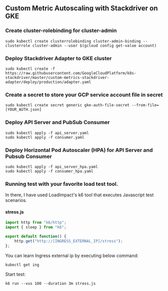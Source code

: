 
## Custom Metric Autoscaling with Stackdriver on GKE

### Create cluster-rolebinding for cluster-admin
    sudo kubectl create clusterrolebinding cluster-admin-binding --clusterrole cluster-admin --user $(gcloud config get-value account)

### Deploy Stackdriver Adapter to GKE cluster
	sudo kubectl create -f https://raw.githubusercontent.com/GoogleCloudPlatform/k8s-stackdriver/master/custom-metrics-stackdriver-adapter/deploy/production/adapter.yaml

### Create a secret to store your GCP service account file in secret
    sudo kubectl create secret generic gke-auth-file-secret --from-file=[YOUR_AUTH.json]

### Deploy API Server and PubSub Consumer
    sudo kubectl apply -f api_server.yaml
    sudo kubectl apply -f consumer.yaml
    
### Deploy Horizontal Pod Autoscaler (HPA) for API Server and Pubsub Consumer
    sudo kubectl apply -f api_server_hpa.yaml
    sudo kubectl apply -f consumer_hpa.yaml
    
### Running test with your favorite load test tool.

In there, I have used LoadImpact's k6 tool that executes Javascript test scenarios.
    
#### stress.js
```javascript
import http from "k6/http";
import { sleep } from "k6";

export default function() {
    http.get("http://[INGRESS_EXTERNAL_IP]/stress");
};
```

You can learn Ingress external ip by executing below command:

    kubectl get ing 

Start test:

    k6 run --vus 100 --duration 3m stress.js


